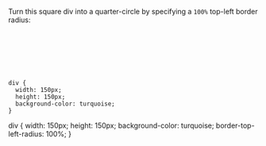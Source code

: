 Turn this square div into a quarter-circle by specifying a `100%` top-left border radius:

<codeblock language="css" type="exercise" testMode="fixedInput">
<code>
<panel language="html">
<div>
  </div>
</panel>
<panel language="css">
div {
  width: 150px;
  height: 150px;
  background-color: turquoise;
}
</panel>
</code>

<solution>
div {
  width: 150px;
  height: 150px;
  background-color: turquoise;
  border-top-left-radius: 100%;
}
</solution>
</codeblock>